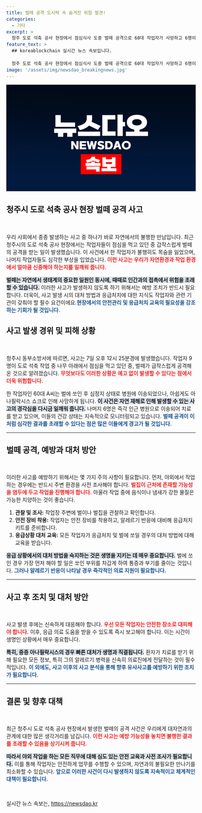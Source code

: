 ```yaml
---
title: 벌떼 공격 도시락 속 숨겨진 위험 발견!
categories:
  - 기타
excerpt: >
  청주 도로 석축 공사 현장에서 점심식사 도중 벌떼 공격으로 60대 작업자가 사망하고 6명이 부상당하는 비극이 발생했습니다. 작업자들은 도시락을 열자마자 벌에 쏘여 큰 피해를 입었습니다.
feature_text: >
  ## koreablockchain 실시간 뉴스 속보입니다.

  청주 도로 석축 공사 현장에서 점심식사 도중 벌떼 공격으로 60대 작업자가 사망하고 6명이 부상당하는 비극이 발생했습니다. 작업자들은 도시락을 열자마자 벌에 쏘여 큰 피해를 입었습니다.
image: '/assets/img/newsdao_breakingnews.jpg'
---
```


<p><img src="/assets/img/newsdao_breakingnews.jpg" alt="koreablockchain 속보" /></p>

<h2 data-ke-size="size26">청주시 도로 석축 공사 현장 벌떼 공격 사고</h2>

<p data-ke-size="size16">&nbsp;</p>

<p>우리 사회에서 종종 발생하는 사고 중 하나가 바로 자연에서의 불행한 만남입니다. 최근 청주시의 도로 석축 공사 현장에서는 작업자들이 점심을 먹고 있던 중 갑작스럽게 벌떼의 공격을 받는 일이 발생했습니다. 이 사건에서 한 작업자가 불행히도 목숨을 잃었으며, 나머지 작업자들도 심각한 부상을 입었습니다. <b><span style="color: #ee2323;">이런 사고는 우리가 자연환경과 작업 환경에서 얼마큼 신중해야 하는지를 일깨워 줍니다.</span></b> </p>

<p><b><span style="background-color: #21538527;">벌떼는 자연에서 생태계의 중요한 일원인 동시에, 때때로 인간과의 접촉에서 위험을 초래할 수 있습니다.</span></b> 이러한 사고가 발생하지 않도록 하기 위해서는 예방 조치가 반드시 필요합니다. 더욱이, 사고 발생 시의 대처 방법과 응급처치에 대한 지식도 작업자와 관련 기관이 갖춰야 할 필수 요건이에요.<b><span style="color: #1a5490;">현장에서의 안전관리 및 응급처치 교육의 필요성을 강조하는 기회가 될 것입니다.</span></b></p>

<h2 data-ke-size="size26">사고 발생 경위 및 피해 상황</h2>

<p data-ke-size="size16">&nbsp;</p>

<p>청주시 동부소방서에 따르면, 사고는 7일 오후 12시 25분경에 발생했습니다. 작업자 9명이 도로 석축 작업 중 나무 아래에서 점심을 먹고 있던 중, 벌떼가 급작스럽게 공격해 온 것으로 알려졌습니다. <b><span style="color: #ee2323;">무엇보다도 이러한 상황은 예고 없이 발생할 수 있다는 점에서 더욱 위험합니다.</span></b></p>

<p>한 작업자인 60대 A씨는 벌에 쏘인 후 심정지 상태로 병원에 이송되었으나, 아쉽게도 아나필락시스 쇼크로 인해 사망하게 됩니다. <b><span style="background-color: #21538527;">이 사건은 자연 재해로 인해 발생할 수 있는 사고의 경각심을 다시금 일깨워 줍니다.</span></b> 나머지 6명은 즉각 인근 병원으로 이송되어 치료를 받고 있으며, 이들의 건강 상태는 지속적으로 모니터링되고 있습니다. <b><span style="color: #1a5490;">벌떼 공격이 이처럼 심각한 결과를 초래할 수 있다는 점은 많은 이들에게 경고가 될 것입니다.</span></b></p>

<hr>

<h2 data-ke-size="size26">벌떼 공격, 예방과 대처 방안</h2>

<p data-ke-size="size16">&nbsp;</p>

<p>이러한 사고를 예방하기 위해서는 몇 가지 주의 사항이 필요합니다. 먼저, 야외에서 작업하는 경우에는 반드시 주변 환경을 사전 조사해야 합니다. <b><span style="color: #ee2323;">벌집이 근처에 존재할 가능성을 염두에 두고 작업을 진행해야 합니다.</span></b> 아울러 작업 중에 음식이나 냄새가 강한 물질은 가능한 지양하는 것이 좋습니다.</p>

<ol>
    <li><b>관찰 및 조사:</b> 작업장 주변에 벌이나 벌집을 관찰하고 확인합니다.</li>
    <li><b>안전 장비 착용:</b> 작업자는 안전 장비를 착용하고, 알레르기 반응에 대비해 응급처치 키트를 준비합니다.</li>
    <li><b>응급상황 대처 교육:</b> 모든 작업자가 응급처치 및 벌에 쏘일 경우의 대처 방법에 대해 교육을 받습니다.</li>
</ol>

<p><b><span style="background-color: #21538527;">응급 상황에서의 대처 방법을 숙지하는 것은 생명을 지키는 데 매우 중요합니다.</span></b> 벌에 쏘인 경우 가장 먼저 해야 할 일은 쏘인 부위를 차갑게 하여 통증과 부기를 줄이는 것입니다. <b><span style="color: #1a5490;">그러나 알레르기 반응이 나타날 경우 즉각적인 의료 지원이 필요합니다.</span></b></p>

<hr>

<h2 data-ke-size="size26">사고 후 조치 및 대처 방안</h2>

<p data-ke-size="size16">&nbsp;</p>

<p>사고 발생 후에는 신속하게 대응해야 합니다. <b><span style="color: #ee2323;">우선 모든 작업자는 안전한 장소로 대피해야 합니다.</span></b> 이후, 응급 의료 도움을 받을 수 있도록 즉시 보고해야 합니다. 이는 시간이 생명인 상황에서 매우 중요합니다. </p>

<p><b><span style="background-color: #21538527;">특히, 중증 아나필락시스의 경우 빠른 대처가 생명과 직결됩니다.</span></b> 환자가 치료를 받기 위해 필요한 모든 정보, 특히 그의 알레르기 병력을 신속히 의료진에게 전달하는 것이 필수적입니다. <b><span style="color: #1a5490;">이 외에도, 사고 이후의 사고 분석을 통해 향후 유사사고를 예방하기 위한 조치가 필요합니다.</span></b></p>

<hr>

<h2 data-ke-size="size26">결론 및 향후 대책</h2>

<p data-ke-size="size16">&nbsp;</p>

<p>최근 청주시 도로 석축 공사 현장에서 발생한 벌떼의 공격 사건은 우리에게 대자연과의 관계에 대한 많은 생각거리를 남깁니다. <b><span style="color: #ee2323;">이런 사고는 예방 가능성을 놓치면 불행한 결과를 초래할 수 있음을 상기시켜 줍니다.</span></b> </p>

<p><b><span style="background-color: #21538527;">따라서 야외 작업을 하는 모든 직무에 대해 심도 있는 안전 교육과 사전 조사가 필요합니다.</span></b> 이를 통해 작업자는 안전하게 업무를 수행할 수 있으며, 자연과의 불필요한 만나기를 최소화할 수 있습니다. <b><span style="color: #1a5490;">앞으로 이러한 사건이 다시 발생하지 않도록 지속적이고 체계적인 대책이 필요합니다.</span></b> </p>

<p data-ke-size="size16">&nbsp;</p>
실시간 뉴스 속보는, <a href="https://newsdao.kr" rel="dofollow">https://newsdao.kr</a>


